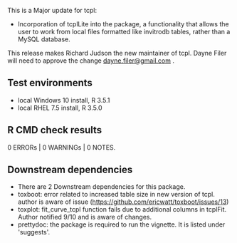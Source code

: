 This is a Major update for tcpl:
* Incorporation of tcplLite into the package,
  a functionality that allows the user to work from local files formatted like invitrodb tables,
  rather than a MySQL database.

This release makes Richard Judson the new maintainer of tcpl.
Dayne Filer will need to approve the change <dayne.filer@gmail.com> .

## Test environments

* local Windows 10 install, R 3.5.1
* local RHEL 7.5 install, R 3.5.0

## R CMD check results

0 ERRORs | 0 WARNINGs | 0 NOTES.

## Downstream dependencies

* There are 2 Downstream dependencies for this package.
* toxboot: error related to increased table size in new version of tcpl.
           author is aware of issue (https://github.com/ericwatt/toxboot/issues/13)
* toxplot: fit_curve_tcpl function fails due to additional columns in tcplFit.
			Author notified 9/10 and is aware of changes.
* prettydoc: the package is required to run the vignette. It is listed under 'suggests'.